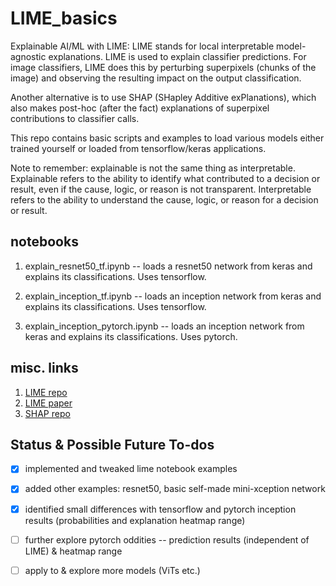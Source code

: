# LIME_basics
Explainable AI/ML with LIME: LIME stands for local interpretable model-agnostic explanations.  LIME is used to explain classifier predictions.  For image classifiers, LIME does this by perturbing superpixels (chunks of the image) and observing the resulting impact on the output classification.

Another alternative is to use SHAP (SHapley Additive exPlanations), which also makes post-hoc (after the fact) explanations of superpixel contributions to classifier calls.


This repo contains basic scripts and examples to load various models either trained yourself or loaded from tensorflow/keras applications.


Note to remember: explainable is not the same thing as interpretable. Explainable refers to the ability to identify what contributed to a decision or result, even if the cause, logic, or reason is not transparent.  Interpretable refers to the ability to understand the cause, logic, or reason for a decision or result.  



## notebooks
1. explain_resnet50_tf.ipynb -- loads a resnet50 network from keras and explains its classifications. Uses tensorflow.

2. explain_inception_tf.ipynb -- loads an inception network from keras and explains its classifications. Uses tensorflow.

3. explain_inception_pytorch.ipynb -- loads an inception network from keras and explains its classifications. Uses pytorch.


## misc. links
1. [LIME repo](https://github.com/marcotcr/lime)
2. [LIME paper](https://arxiv.org/abs/1602.04938)
3. [SHAP repo](https://github.com/slundberg/shap)


## Status & Possible Future To-dos
- [x] implemented and tweaked lime notebook examples
- [x] added other examples: resnet50, basic self-made mini-xception network
- [x] identified small differences with tensorflow and pytorch inception results (probabilities and explanation heatmap range) 
- [ ] further explore pytorch oddities -- prediction results (independent of LIME) & heatmap range
- [ ] apply to & explore more models (ViTs etc.)


